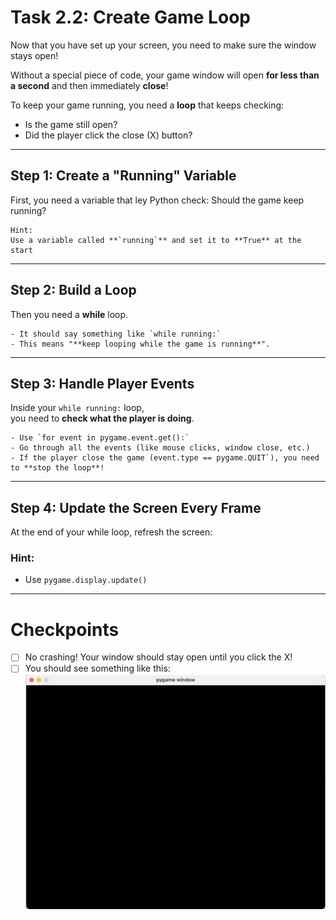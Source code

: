 # Task 2.2: Create Game Loop

Now that you have set up your screen, you need to make sure the window stays open!

Without a special piece of code, your game window will open **for less than a second** and then immediately **close**!

To keep your game running, you need a **loop** that keeps checking:
- Is the game still open?
- Did the player click the close (X) button?

---

## Step 1: Create a \"Running\" Variable

First, you need a variable that ley Python check: Should the game keep running?

```
Hint:  
Use a variable called **`running`** and set it to **True** at the start
```
---

## Step 2: Build a Loop

Then you need a **while** loop.

``` Hint:
- It should say something like `while running:` 
- This means "**keep looping while the game is running**".
```
---

## Step 3: Handle Player Events

Inside your `while running:` loop,  
you need to **check what the player is doing**.

```Hint:
- Use `for event in pygame.event.get():`
- Go through all the events (like mouse clicks, window close, etc.)
- If the player close the game (event.type == pygame.QUIT`), you need to **stop the loop**!
```
---

## Step 4: Update the Screen Every Frame

At the end of your while loop,  refresh the screen:


### Hint:
- Use `pygame.display.update()`

---

# Checkpoints
- [ ] No crashing! Your window should stay open until you click the X!
- [ ] You should see something like this:
    ![black game window](../images/game_window/1.png)